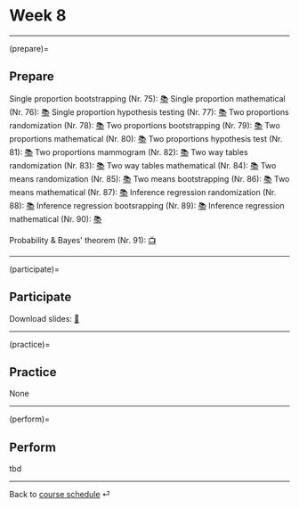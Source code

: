 # Week 8


---

(prepare)=
## Prepare


Single proportion bootstrapping (Nr. 75): [📚](https://openintro-ims.netlify.app/inference-one-prop.html#one-prop-null-boot)
Single proportion mathematical (Nr. 76): [📚](https://openintro-ims.netlify.app/inference-one-prop.html#one-prop-norm)
Single proportion hypothesis testing (Nr. 77): [📚](https://openintro-ims.netlify.app/inference-one-prop.html#hypothesis-test-for-a-proportion)
Two proportions randomization (Nr. 78): [📚](https://openintro-ims.netlify.app/inference-two-props.html#two-prop-errors)
Two proportions bootstrapping (Nr. 79): [📚](https://openintro-ims.netlify.app/inference-two-props.html#two-prop-boot-ci)
Two proportions mathematical (Nr. 80): [📚](https://openintro-ims.netlify.app/inference-two-props.html#math-2prop)
Two proportions hypothesis test (Nr. 81): [📚](https://openintro-ims.netlify.app/inference-two-props.html#hypothesis-test-for-the-difference-between-two-proportions)
Two proportions mammogram (Nr. 82): [📚](https://openintro-ims.netlify.app/inference-two-props.html#hypothesis-test-for-the-difference-between-two-proportions)
Two way tables randomization (Nr. 83): [📚](https://openintro-ims.netlify.app/inference-tables.html#randomization-test-of-independence)
Two way tables mathematical (Nr. 84): [📚](https://openintro-ims.netlify.app/inference-tables.html#mathchisq)
Two means randomization (Nr. 85): [📚](https://openintro-ims.netlify.app/inference-two-means.html#rand2mean)
Two means bootstrapping (Nr. 86): [📚](https://openintro-ims.netlify.app/inference-two-means.html#bootstrap-confidence-interval-for-the-difference-in-means)
Two means mathematical (Nr. 87): [📚](https://openintro-ims.netlify.app/inference-two-means.html#mathematical-model-for-estimating-the-difference-in-means)
Inference regression randomization (Nr. 88): [📚](https://openintro-ims.netlify.app/inf-model-slr.html#randslope)
Inference regression bootsrapping (Nr. 89): [📚](https://openintro-ims.netlify.app/inf-model-slr.html#bootbeta1)
Inference regression mathematical (Nr. 90): [📚](https://openintro-ims.netlify.app/inf-model-slr.html#mathematical-model-interval-for-the-slope)


Probability & Bayes' theorem (Nr. 91): [📺 ](https://www.youtube.com/watch?v=HZGCoVF3YvM)

---

(participate)=
## Participate


Download slides: [📑](https://drive.google.com/file/d/10HNJ_5LvDrVLrVOXI9GhaXzf5JkEjonR/view?usp=sharing)



---

(practice)=
## Practice


None

---

(perform)=
## Perform

tbd


---

Back to [course schedule](../docs/course-schedule.md) ⏎
